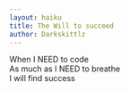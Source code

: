 ```yaml
---
layout: haiku
title: The Will to succeed 
author: Darkskittlz
---
```

When I NEED to code<br>
As much as I NEED to breathe<br>
I will find success<br>